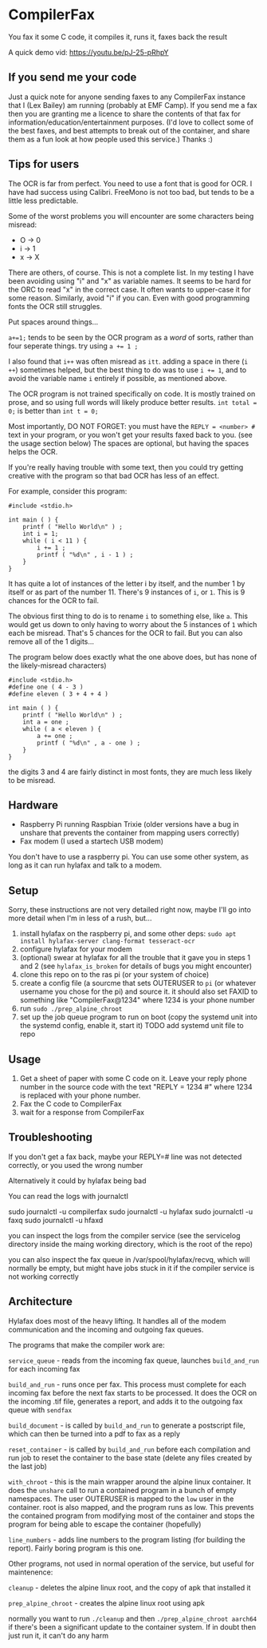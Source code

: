 # CompilerFax

You fax it some C code, it compiles it, runs it, faxes back the result

A quick demo vid: https://youtu.be/pJ-25-pRhpY

## If you send me your code

Just a quick note for anyone sending faxes to any CompilerFax instance that I (Lex Bailey) am running (probably at EMF Camp). If you send me a fax then you are granting me a licence to share the contents of that fax for information/education/entertainment purposes. (I'd love to collect some of the best faxes, and best attempts to break out of the container, and share them as a fun look at how people used this service.) Thanks :)

## Tips for users

The OCR is far from perfect. You need to use a font that is good for OCR. I have had success using Calibri. FreeMono is not too bad, but tends to be a little less predictable.

Some of the worst problems you will encounter are some characters being misread:

* O -> 0
* i -> 1
* x -> X

There are others, of course. This is not a complete list. In my testing I have been avoiding using "i" and "x" as variable names. It seems to be hard for the ORC to read "x" in the correct case. It often wants to upper-case it for some reason. Similarly, avoid "i" if you can. Even with good programming fonts the OCR still struggles.

Put spaces around things...

`a+=1;` tends to be seen by the OCR program as a _word_ of sorts, rather than four seperate things. try using `a += 1 ;`

I also found that `i++` was often misread as `itt`. adding a space in there (`i ++`) sometimes helped, but the best thing to do was to use `i += 1`, and to avoid the variable name `i` entirely if possible, as mentioned above.

The OCR program is not trained specifically on code. It is mostly trained on prose, and so using full words will likely produce better results. `int total = 0;` is better than `int t = 0;`

Most importantly, DO NOT FORGET: you must have the `REPLY = <number> #` text in your program, or you won't get your results faxed back to you. (see the usage section below) The spaces are optional, but having the spaces helps the OCR.

If you're really having trouble with some text, then you could try getting creative with the program so that bad OCR has less of an effect.

For example, consider this program:

```
#include <stdio.h>

int main ( ) {
    printf ( "Hello World\n" ) ;
    int i = 1;
    while ( i < 11 ) {
        i += 1 ;
        printf ( "%d\n" , i - 1 ) ;
    }
}
```

It has quite a lot of instances of the letter i by itself, and the number 1 by itself or as part of the number 11. There's 9 instances of `i`, or `1`. This is 9 chances for the OCR to fail.

The obvious first thing to do is to rename `i` to something else, like `a`. This would get us down to only having to worry about the 5 instances of `1` which each be misread. That's 5 chances for the OCR to fail. But you can also remove all of the 1 digits...

The program below does exactly what the one above does, but has none of the likely-misread characters)

```
#include <stdio.h>
#define one ( 4 - 3 )
#define eleven ( 3 + 4 + 4 )

int main ( ) {
    printf ( "Hello World\n" ) ;
    int a = one ;
    while ( a < eleven ) {
        a += one ;
        printf ( "%d\n" , a - one ) ;
    }
}
```

the digits 3 and 4 are fairly distinct in most fonts, they are much less likely to be misread.

## Hardware

- Raspberry Pi running Raspbian Trixie (older versions have a bug in unshare that prevents the container from mapping users correctly)
- Fax modem (I used a startech USB modem)

You don't have to use a raspberry pi. You can use some other system, as long as it can run hylafax and talk to a modem.

## Setup

Sorry, these instructions are not very detailed right now, maybe I'll go into more detail when I'm in less of a rush, but...

1. install hylafax on the raspberry pi, and some other deps: `sudo apt install hylafax-server clang-format tesseract-ocr`
2. configure hylafax for your modem
3. (optional) swear at hylafax for all the trouble that it gave you in steps 1 and 2 (see `hylafax_is_broken` for details of bugs you might encounter)
4. clone this repo on to the ras pi (or your system of choice)
5. create a config file (a sourcme that sets OUTERUSER to `pi` (or whatever username you chose for the pi) and source it. it should also set FAXID to something like "CompilerFax@1234" where 1234 is your phone number
6. run `sudo ./prep_alpine_chroot`
7. set up the job queue program to run on boot (copy the systemd unit into the systemd config, enable it, start it) TODO add systemd unit file to repo

## Usage

1. Get a sheet of paper with some C code on it. Leave your reply phone number in the source code with the text "REPLY = 1234 #" where 1234 is replaced with your phone number.
2. Fax the C code to CompilerFax
3. wait for a response from CompilerFax

## Troubleshooting

If you don't get a fax back, maybe your REPLY=<number># line was not detected correctly, or you used the wrong number

Alternatively it could by hylafax being bad

You can read the logs with journalctl

sudo journalctl -u compilerfax
sudo journalctl -u hylafax
sudo journalctl -u faxq
sudo journalctl -u hfaxd

you can inspect the logs from the compiler service (see the servicelog directory inside the maing working directory, which is the root of the repo)

you can also inspect the fax queue in /var/spool/hylafax/recvq, which will normally be empty, but might have jobs stuck in it if the compiler service is not working correctly

## Architecture

Hylafax does most of the heavy lifting. It handles all of the modem communication and the incoming and outgoing fax queues.

The programs that make the compiler work are:

`service_queue` - reads from the incoming fax queue, launches `build_and_run` for each incoming fax

`build_and_run` - runs once per fax. This process must complete for each incoming fax before the next fax starts to be processed. It does the OCR on the incoming .tif file, generates a report, and adds it to the outgoing fax queue with `sendfax`

`build_document` - is called by `build_and_run` to generate a postscript file, which can then be turned into a pdf to fax as a reply

`reset_container` - is called by `build_and_run` before each compilation and run job to reset the container to the base state (delete any files created by the last job)

`with_chroot` - this is the main wrapper around the alpine linux container. It does the `unshare` call to run a contained program in a bunch of empty namespaces. The user OUTERUSER is mapped to the `low` user in the container. root is also mapped, and the program runs as low. This prevents the contained program from modifying most of the container and stops the program for being able to escape the container (hopefully)

`line_numbers` - adds line numbers to the program listing (for building the report). Fairly boring program is this one.

Other programs, not used in normal operation of the service, but useful for maintenence:

`cleanup` - deletes the alpine linux root, and the copy of apk that installed it

`prep_alpine_chroot` - creates the alpine linux root using apk

normally you want to run `./cleanup` and then `./prep_alpine_chroot aarch64` if there's been a significant update to the container system. If in doubt then just run it, it can't do any harm
